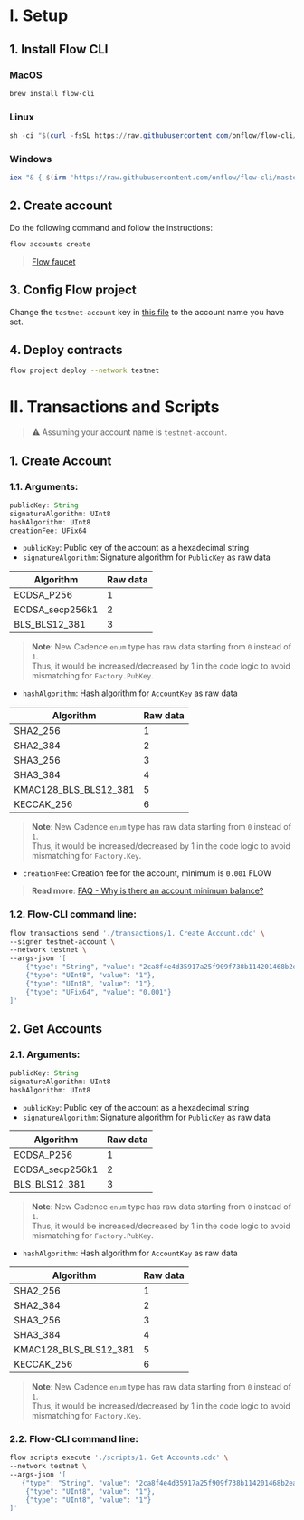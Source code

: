 # I. Setup
## 1. Install Flow CLI
### MacOS
```bash
brew install flow-cli
```
### Linux
```powershell
sh -ci "$(curl -fsSL https://raw.githubusercontent.com/onflow/flow-cli/master/install.sh)"
```
### Windows
```powershell
iex "& { $(irm 'https://raw.githubusercontent.com/onflow/flow-cli/master/install.ps1') }"
```
## 2. Create account
Do the following command and follow the instructions:
```bash
flow accounts create
```
> [Flow faucet](https://testnet-faucet-v2.onflow.org/fund-account)

## 3. Config Flow project
Change the `testnet-account` key in [this file](./flow.json) to the account name you have set.
## 4. Deploy contracts
```bash
flow project deploy --network testnet
```
# II. Transactions and Scripts
> ⚠️ Assuming your account name is `testnet-account`.
## 1. Create Account
### 1.1. Arguments:
```js
publicKey: String
signatureAlgorithm: UInt8
hashAlgorithm: UInt8
creationFee: UFix64
```
- `publicKey`: Public key of the account as a hexadecimal string
- `signatureAlgorithm`: Signature algorithm for `PublicKey` as raw data

| Algorithm | Raw data |
| --------- | -------- |
| ECDSA_P256 | 1 |
| ECDSA_secp256k1 | 2 |
| BLS_BLS12_381 | 3 |

> **Note**: New Cadence `enum` type has raw data starting from `0` instead of `1`. \
> Thus, it would be increased/decreased by 1 in the code logic to avoid mismatching for `Factory.PubKey`.
- `hashAlgorithm`: Hash algorithm for `AccountKey` as raw data

| Algorithm | Raw data |
| --------- | -------- |
| SHA2_256 | 1 |
| SHA2_384 | 2 |
| SHA3_256 | 3 |
| SHA3_384 | 4 |
| KMAC128_BLS_BLS12_381 | 5 |
| KECCAK_256 | 6 |

> **Note**: New Cadence `enum` type has raw data starting from `0` instead of `1`. \
> Thus, it would be increased/decreased by 1 in the code logic to avoid mismatching for `Factory.Key`.
- `creationFee`: Creation fee for the account, minimum is `0.001` FLOW
> **Read more**: [FAQ - Why is there an account minimum balance?](https://developers.flow.com/concepts/start-here/storage#storage-parameters)
### 1.2. Flow-CLI command line:
```bash
flow transactions send './transactions/1. Create Account.cdc' \
--signer testnet-account \
--network testnet \
--args-json '[
    {"type": "String", "value": "2ca8f4e4d35917a25f909f738b114201468b2ea0b60ebe2cdd9b6ed3eb25717340e12ac97fbf4efa66f3f45f4673127c9d9f717e40ee4c0aac1dea42ae9db3e4"},
    {"type": "UInt8", "value": "1"},
    {"type": "UInt8", "value": "1"},
    {"type": "UFix64", "value": "0.001"}
]'
```

## 2. Get Accounts
### 2.1. Arguments:
```js
publicKey: String
signatureAlgorithm: UInt8
hashAlgorithm: UInt8
```
- `publicKey`: Public key of the account as a hexadecimal string
- `signatureAlgorithm`: Signature algorithm for `PublicKey` as raw data

| Algorithm | Raw data |
| --------- | -------- |
| ECDSA_P256 | 1 |
| ECDSA_secp256k1 | 2 |
| BLS_BLS12_381 | 3 |

> **Note**: New Cadence `enum` type has raw data starting from `0` instead of `1`. \
> Thus, it would be increased/decreased by 1 in the code logic to avoid mismatching for `Factory.PubKey`.
- `hashAlgorithm`: Hash algorithm for `AccountKey` as raw data

| Algorithm | Raw data |
| --------- | -------- |
| SHA2_256 | 1 |
| SHA2_384 | 2 |
| SHA3_256 | 3 |
| SHA3_384 | 4 |
| KMAC128_BLS_BLS12_381 | 5 |
| KECCAK_256 | 6 |

> **Note**: New Cadence `enum` type has raw data starting from `0` instead of `1`. \
> Thus, it would be increased/decreased by 1 in the code logic to avoid mismatching for `Factory.Key`.
### 2.2. Flow-CLI command line:
```bash
flow scripts execute './scripts/1. Get Accounts.cdc' \
--network testnet \
--args-json '[
   {"type": "String", "value": "2ca8f4e4d35917a25f909f738b114201468b2ea0b60ebe2cdd9b6ed3eb25717340e12ac97fbf4efa66f3f45f4673127c9d9f717e40ee4c0aac1dea42ae9db3e4"},
    {"type": "UInt8", "value": "1"},
    {"type": "UInt8", "value": "1"}
]'
```